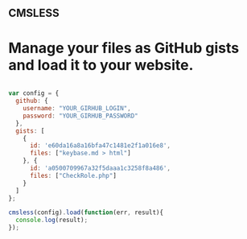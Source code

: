 ## CMSLESS

# Manage your files as GitHub gists and load it to your website. 



```Javascript

var config = {
  github: {
    username: "YOUR_GIRHUB_LOGIN",
    password: "YOUR_GIRHUB_PASSWORD"
  },
  gists: [
    {
      id: 'e60da16a8a16bfa47c1481e2f1a016e8',
      files: ["keybase.md > html"]
    }, {
      id: 'a0500709967a32f5daaa1c3258f8a486',
      files: ["CheckRole.php"]
    }
  ]
};

cmsless(config).load(function(err, result){
  console.log(result);
});

```